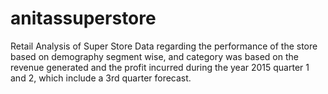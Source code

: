 # anitassuperstore
Retail Analysis of Super Store Data regarding the performance of the store based on demography segment wise, and category was based on the revenue generated and the profit incurred during the year 2015 quarter 1 and 2, which include a 3rd quarter forecast. 
